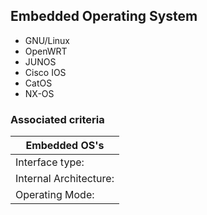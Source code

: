##  Embedded Operating System

- GNU/Linux
- OpenWRT
- JUNOS
- Cisco IOS
- CatOS
- NX-OS

### Associated criteria

| Embedded OS's |
|----------------------------------|
| Interface type:        | CLI |
| Internal Architecture: | Monolithic Kernel  |
| Operating Mode:        | Single-User, Multi-user, Real-Time  |

